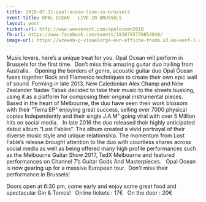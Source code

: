 ```yaml
---
title: 2018-07-31-opal-ocean-live-in-brussels
event-title: OPAL OCEAN - LIVE IN BRUSSELS
layout: post
ticket-url: http://www.weezevent.com/opalocean2018
fb-url: https://www.facebook.com/events/1839793779654048/
image-url: https://wzeweb-p-visuelorga-evn-affiche-thumb.s3.eu-west-1.amazonaws.com/affiche_337091.thumb53700.1523642028.jpg
---
```

Music lovers, here’s a unique treat for you. Opal Ocean will perform in Brussels for the first time.  Don’t miss this amazing guitar duo hailing from Australia.
 
Opening the borders of genre, acoustic guitar duo Opal Ocean fuses together Rock and Flamenco techniques to create their own epic wall of sound.
Forming in late 2013, New Caledonian Alex Champ and New Zealander Nadav Tabak decided to take their music to the streets busking, using it as a platform for composing their original instrumental pieces.
 
Based in the heart of Melbourne, the duo have seen their work blossom with their “Terra EP” enjoying great success, selling over 7000 physical copies Independently and their single J.A.M” going viral with over 5 Million hits on social media.
 
In late 2016 the duo released their highly anticipated debut album “Lost Fables”. The album created a vivid portrayal of their diverse music style and unique relationship. The momentum from Lost Fable’s release brought attention to the duo with countless shares across social media as well as being offered many high profile performances such as the Melbourne Guitar Show 2017, TedX Melbourne and featured performances on Channel 7’s Guitar Gods And Masterpieces.
 
Opal Ocean is now gearing up for a massive European tour.  Don’t miss their performance in Brussels!

Doors open at 6:30 pm, come early and enjoy some great food and spectacular Gin & Tonics!
 
Online tickets : 17€
 
On the door : 20€
 
